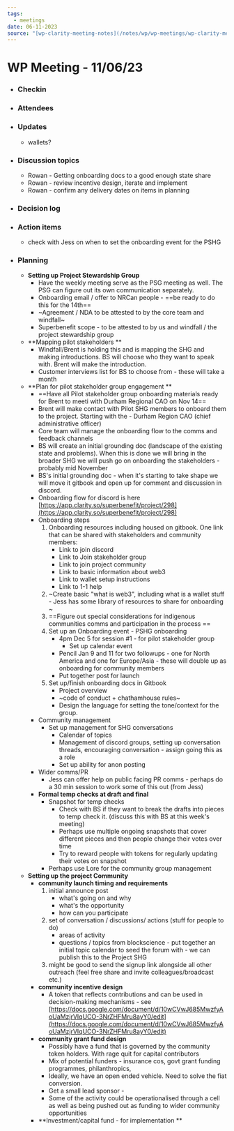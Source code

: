 ```yaml
---
tags:
  - meetings
date: 06-11-2023
source: "[wp-clarity-meeting-notes](/notes/wp/wp-meetings/wp-clarity-meeting-notes.md)"
---
```


# WP Meeting - 11/06/23

- ### Checkin
- ### Attendees
- ### Updates
	- wallets?
- ### Discussion topics
	- Rowan - Getting onboarding docs to a good enough state share
	- Rowan - review incentive design, iterate and implement
	- Rowan - confirm any delivery dates on items in planning
- ### Decision log
- ### Action items
	- check with Jess on when to set the onboarding event for the PSHG
- ### Planning
	- **Setting up Project Stewardship Group**
		- Have the weekly meeting serve as the PSG meeting as well. The PSG can figure out its own communication separately.
		- Onboarding email / offer to NRCan people - ==be ready to do this for the 14th==
		- ~Agreement / NDA to be attested to by the core team and windfall~
		- Superbenefit scope - to be attested to by us and windfall / the project stewardship group
	- **Mapping pilot stakeholders **
		- Windfall/Brent is holding this and is mapping the SHG and making introductions. BS will choose who they want to speak with. Brent will make the introduction. 
		- Customer interviews list for BS to choose from - these will take a month
	- **Plan for pilot stakeholder group engagement **
		- ==Have all Pilot stakeholder group onboarding materials ready for Brent to meeti with Durham Regional CAO on Nov 14==
		- Brent will make contact with Pilot SHG members to onboard them to the project. Starting with the - Durham Region CAO (chief administrative officer)
		- Core team will manage the onboarding flow to the comms and feedback channels
		- BS will create an initial grounding doc (landscape of the existing state and problems). When this is done we will bring in the broader SHG we will push go on onboarding the stakeholders - probably mid November
		- BS's initial grounding doc - when it's starting to take shape we will move it gitbook and open up for comment and discussion in discord. 
		- Onboarding flow for discord is here [https://app.clarity.so/superbenefit/project/298](https://app.clarity.so/superbenefit/project/298) 
		- Onboarding steps
			1. Onboarding resources including housed on gitbook. One link that can be shared with stakeholders and community members:
				- Link to join discord
				- Link to Join stakeholder group
				- Link to join project community
				- Link to basic information about web3
				- Link to wallet setup instructions
				- Link to 1-1 help
			2. ~Create basic "what is web3", including what is a wallet stuff - Jess has some library of resources to share for onboarding ~
			3. ==Figure out special considerations for indigenous communities comms and participation in the process ==
			4. Set up an Onboarding event - PSHG onboarding
				- 4pm Dec 5 for session #1 - for pilot stakeholder group
					- Set up calendar event 
				- Pencil Jan 9 and 11 for two followups - one for North America and one for Europe/Asia - these will double up as onboarding for community members
				- Put together post for launch
			5. Set up/finish onboarding docs in Gitbook
				- Project overview 
				- ~code of conduct + chathamhouse rules~
				- Design the language for setting the tone/context for the group. 
		- Community management
			- Set up management for SHG conversations
				- Calendar of topics
				- Management of discord groups, setting up conversation threads, encouraging conversation - assign going this as a role
				- Set up ability for anon posting
		- Wider comms/PR
			- Jess can offer help on public facing PR comms - perhaps do a 30 min session to work some of this out (from Jess)
		- **Formal temp checks at draft and final**
			- Snapshot for temp checks
				- Check with BS if they want to break the drafts into pieces to temp check it. (discuss this with BS at this week's meeting)
				- Perhaps use multiple ongoing snapshots that cover different pieces and then people change their votes over time
				- Try to reward people with tokens for regularly updating their votes on snapshot
			- Perhaps use Lore for the community group management
	- **Setting up the project Community**
		- **community launch timing and requirements**
			1. initial announce post
				- what's going on and why
				- what's the opportunity
				- how can you participate
			2. set of conversation / discussions/ actions (stuff for people to do)
				- areas of activity
				- questions / topics from blockscience - put together an initial topic calendar to seed the forum with  - we can publish this to the Project SHG 
			3. might be good to send the signup link alongside all other outreach (feel free share and invite colleagues/broadcast etc.)
		- **community incentive design**
			- A token that reflects contributions and can be used in decision-making mechanisms - see [https://docs.google.com/document/d/10wCVwJ685MwzfyAoUaMzjrVIqUCO-3NrZHFMru8ayY0/edit](https://docs.google.com/document/d/10wCVwJ685MwzfyAoUaMzjrVIqUCO-3NrZHFMru8ayY0/edit) 
		- **community grant fund design**
			- Possibly have a fund that is governed by the community token holders. With rage quit for capital contributors 
			- Mix of potential funders - insurance cos, govt grant funding programmes, philanthropics, 
			- Ideally, we have an open ended vehicle. Need to solve the fiat conversion. 
			- Get a small lead sponsor - 
			- Some of the activity could be operationalised through a cell as well as being pushed out as funding to wider community opportunities 
		- **Investment/capital fund - for implementation **